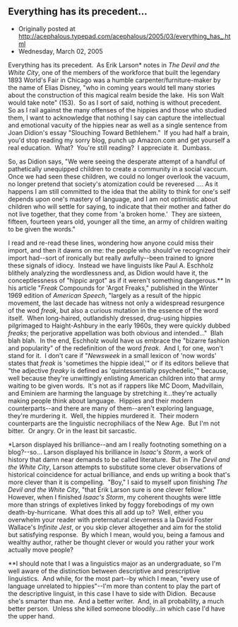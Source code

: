 ## Everything has its precedent...

 * Originally posted at http://acephalous.typepad.com/acephalous/2005/03/everything_has_.html
 * Wednesday, March 02, 2005



Everything has its precedent.  As Erik Larson\* notes in _The Devil and the White City_, one of the members of the workforce that built the legendary 1893 World's Fair in Chicago was a humble carpenter/furniture-maker by the name of Elias Disney, "who in coming years would tell many stories about the construction of this magical realm beside the lake.  His son Walt would take note" (153).  So as I sort of said, nothing is without precedent.  So as I rail against the many offenses of the hippies and those who studied them, I want to acknowledge that nothing I say can capture the intellectual and emotional vacuity of the hippies near as well as a single sentence from Joan Didion's essay "Slouching Toward Bethlehem."  If you had half a brain, you'd stop reading my sorry blog, punch up Amazon.com and get yourself a real education.  What?  You're still reading?  I appreciate it.  Dumbass.  

So, as Didion says, "We were seeing the desperate attempt of a handful of pathetically unequipped children to create a community in a social vaccum. Once we had seen these children, we could no longer overlook the vacuum, no longer pretend that society's atomization could be reveresed .... As it happens I am still committed to the idea that the ability to think for one's self depends upon one's mastery of language, and I am not optimistic about children who will settle for saying, to indicate that their mother and father do not live together, that they come from 'a broken home.'  They are sixteen, fifteen, fourteen years old, younger all the time, an army of children waiting to be given the words."  

I read and re-read these lines, wondering how anyone could miss their import, and then it dawns on me: the people who should've recognized their import had--sort of ironically but really awfully--been trained to ignore these signals of idiocy.  Instead we have linguists like Paul A. Eschholz blithely analyzing the wordlessness and, as Didion would have it, the conceptlessness of "hippic argot" as if it weren't something dangerous.\*\* In his article "_Freak_ Compounds for 'Argot Freaks," published in the Winter 1969 edition of _American Speech_, "largely as a result of the hippic movement, the last decade has witness not only a widespread resurgence of the wod _freak_, but also a curious mutation in the essence of the word itself.  When long-haired, outlandishly dressed, drug-using hippies pilgrimaged to Haight-Ashbury in the early 1960s, they were quickly dubbed _freaks_; the perjorative appellation was both obvious and intended..."  Blah blah blah.  In the end, Eschholz would have us embrace the "bizarre fashion and popularity" of the redefinition of the word _freak_.  And I, for one, won't stand for it.  I don't care if "_Newsweek_ in a small lexicon of 'now words' states that _freak_ is 'sometimes the hippie ideal,'" or if its editors believe that "the adjective _freaky_ is defined as 'quintessentially psychedelic,'" because, well because they're unwittingly enlisting American children into that army waiting to be given words.  It's not as if rappers like MC Doom, Madvillain, and Eminiem are harming the language by stretching it...they're actually making people think about language.  Hippies and their modern counterparts--and there are many of them--aren't exploring language, they're murdering it.  Well, the hippies murdered it.  Their modern counterparts are the linguistic necrophiliacs of the New Age.  But I'm not bitter.  Or angry. Or in the least bit sarcastic.

\*Larson displayed his brilliance--and am I really footnoting something on a blog?--so... Larson displayed his brilliance in _Isaac's Storm_, a work of history that damn near demands to be called literature.  But in _The Devil and the White City_, Larson attempts to substitute some clever observations of historical coincidence for actual brilliance, and ends up writing a book that's more clever than it is compelling.  "Boy," I said to myself upon finishing _The Devil and the White City_, "that Erik Larson sure is one clever fellow."  However, when I finished _Isaac's Storm_, my coherent thoughts were little more than strings of expletives linked by foggy forebodings of my own death-by-hurricane.  What does this all add up to?  Well, either you overwhelm your reader with preternatural cleverness a la David Foster Wallace's _Infinite Jest_, or you skip clever altogether and aim for the stolid but satisfying response.  By which I mean, would you, being a famous and wealthy author, rather be thought clever or would you rather your work actually move people?  

\*\*I should note that I was a linguistics major as an undergraduate, so I'm well aware of the distinction between descriptive and prescriptive linguistics.  And while, for the most part--by which I mean, "every use of language unrelated to hippies"--I'm more than content to play the part of the descriptive linguist, in this case I have to side with Didion.  Because she's smarter than me.  And a better writer.  And, in all probability, a much better person.  Unless she killed someone bloodily...in which case I'd have the upper hand.

		
